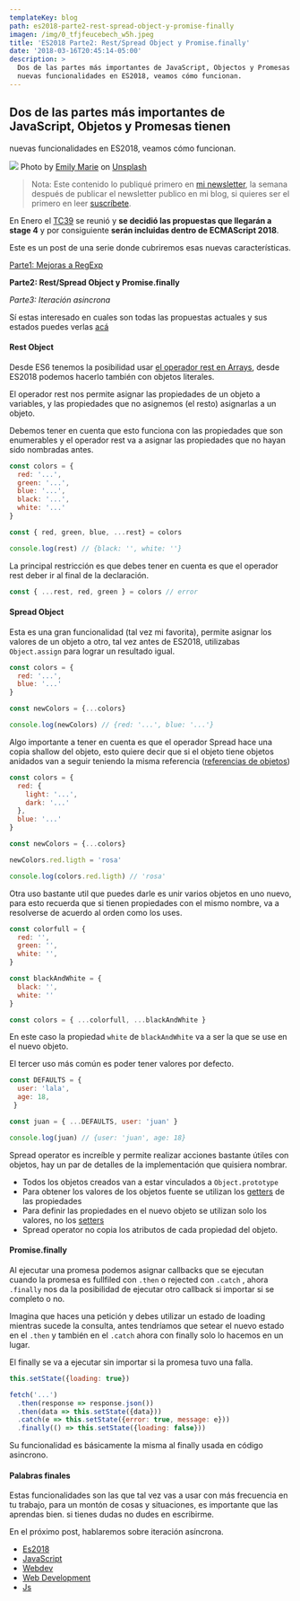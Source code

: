 ```yaml
---
templateKey: blog
path: es2018-parte2-rest-spread-object-y-promise-finally
imagen: /img/0_tfjfeucebech_w5h.jpeg
title: 'ES2018 Parte2: Rest/Spread Object y Promise.finally'
date: '2018-03-16T20:45:14-05:00'
description: >
  Dos de las partes más importantes de JavaScript, Objectos y Promesas tienen
  nuevas funcionalidades en ES2018, veamos cómo funcionan.
---
```

## Dos de las partes más importantes de JavaScript, Objetos y Promesas tienen
nuevas funcionalidades en ES2018, veamos cómo funcionan.

![](https://cdn-images-1.medium.com/max/1600/0*TfJFeUcEBECh_W5H.)
<span class="figcaption_hack">Photo by [Emily
Marie](https://unsplash.com/@sahuaromedia?utm_source=medium&utm_medium=referral)
on [Unsplash](https://unsplash.com/?utm_source=medium&utm_medium=referral)</span>

> Nota: Este contenido lo publiqué primero en [mi
> newsletter](https://tinyletter.com/yeion7), la semana después de publicar el
newsletter publico en mi blog, si quieres ser el primero en leer [suscríbete](https://tinyletter.com/yeion7).

En Enero el [TC39](https://ecma-international.org/memento/TC39.htm) se reunió y
**se decidió las propuestas que llegarán a stage 4** y por consiguiente **serán
incluidas dentro de ECMAScript 2018**.

Este es un post de una serie donde cubriremos esas nuevas características.

[Parte1: Mejoras a
RegExp](https://medium.com/@yeion7/es2018-parte-1-mejoras-a-regexp-dad987c52802)

**Parte2: Rest/Spread Object y Promise.finally**

*Parte3: Iteración asincrona*

Sí estas interesado en cuales son todas las propuestas actuales y sus estados
puedes verlas [acá](https://github.com/tc39/ecma262/blob/master/README.md)

#### Rest Object

Desde ES6 tenemos la posibilidad usar [el operador rest en
Arrays](https://medium.com/entendiendo-javascript/entendiendo-la-asignaciÃ³n-por-destructuring-en-javascript-c352a462d066),
desde ES2018 podemos hacerlo también con objetos literales.

El operador rest nos permite asignar las propiedades de un objeto a variables, y
las propiedades que no asignemos (el resto) asignarlas a un objeto.

Debemos tener en cuenta que esto funciona con las propiedades que son
enumerables y el operador rest va a asignar las propiedades que no hayan sido
nombradas antes.

```js
const colors = {
  red: '...',
  green: '...',
  blue: '...',
  black: '...',
  white: '...'
}

const { red, green, blue, ...rest} = colors

console.log(rest) // {black: '', white: ''}
```

La principal restricción es que debes tener en cuenta es que el operador rest
deber ir al final de la declaración.

```js
const { ...rest, red, green } = colors // error
```

#### Spread Object

Esta es una gran funcionalidad (tal vez mi favorita), permite asignar los
valores de un objeto a otro, tal vez antes de ES2018, utilizabas `Object.assign`
para lograr un resultado igual.

```js
const colors = {
  red: '...',
  blue: '...'
}

const newColors = {...colors}

console.log(newColors) // {red: '...', blue: '...'}
```

Algo importante a tener en cuenta es que el operador Spread hace una copia
shallow del objeto, esto quiere decir que si el objeto tiene objetos anidados
van a seguir teniendo la misma referencia ([referencias de
objetos](https://medium.com/entendiendo-javascript/entendiendo-los-objetos-en-javascript-3a6d3a0695e5))

```js
const colors = {
  red: {
    light: '...',
    dark: '...'
  },
  blue: '...'
}

const newColors = {...colors}

newColors.red.ligth = 'rosa'

console.log(colors.red.ligth) // 'rosa'
```

Otra uso bastante util que puedes darle es unir varios objetos en uno nuevo,
para esto recuerda que si tienen propiedades con el mismo nombre, va a
resolverse de acuerdo al orden como los uses.

```js
const colorfull = {
  red: '',
  green: '',
  white: '',
}

const blackAndWhite = {
  black: '',
  white: ''
}

const colors = { ...colorfull, ...blackAndWhite }
```

En este caso la propiedad `white` de `blackAndWhite` va a ser la que se use en
el nuevo objeto.

El tercer uso más común es poder tener valores por defecto.

```js
const DEFAULTS = {
  user: 'lala',
  age: 18,
 }

const juan = { ...DEFAULTS, user: 'juan' }

console.log(juan) // {user: 'juan', age: 18}
```

Spread operator es increíble y permite realizar acciones bastante útiles con
objetos, hay un par de detalles de la implementación que quisiera nombrar.

* Todos los objetos creados van a estar vinculados a `Object.prototype`
* Para obtener los valores de los objetos fuente se utilizan los
[getters](https://medium.com/entendiendo-javascript/entendiendo-getters-y-setters-en-javascript-f0eeb5d6fe06) de las propiedades
* Para definir las propiedades en el nuevo objeto se utilizan solo los valores, no los [setters](https://medium.com/entendiendo-javascript/entendiendo-getters-y-setters-en-javascript-f0eeb5d6fe06)
* Spread operator no copia los atributos de cada propiedad del objeto.

#### Promise.finally

Al ejecutar una promesa podemos asignar callbacks que se ejecutan cuando la
promesa es fullfiled con `.then` o rejected con `.catch` , ahora `.finally` nos
da la posibilidad de ejecutar otro callback si importar si se completo o no.

Imagina que haces una petición y debes utilizar un estado de loading mientras
sucede la consulta, antes tendríamos que setear el nuevo estado en el `.then` y
también en el `.catch` ahora con finally solo lo hacemos en un lugar.

El finally se va a ejecutar sin importar si la promesa tuvo una falla.

```js
this.setState({loading: true})

fetch('...')
  .then(response => response.json())
  .then(data => this.setState({data}))
  .catch(e => this.setState({error: true, message: e}))
  .finally(() => this.setState({loading: false}))
```
Su funcionalidad es básicamente la misma al finally usada en código asincrono.

#### Palabras finales

Estas funcionalidades son las que tal vez vas a usar con más frecuencia en tu
trabajo, para un montón de cosas y situaciones, es importante que las aprendas
bien. si tienes dudas no dudes en escribirme.

En el próximo post, hablaremos sobre iteración asíncrona.

* [Es2018](https://medium.com/tag/es2018?source=post)
* [JavaScript](https://medium.com/tag/javascript?source=post)
* [Webdev](https://medium.com/tag/webdev?source=post)
* [Web Development](https://medium.com/tag/web-development?source=post)
* [Js](https://medium.com/tag/js?source=post)
